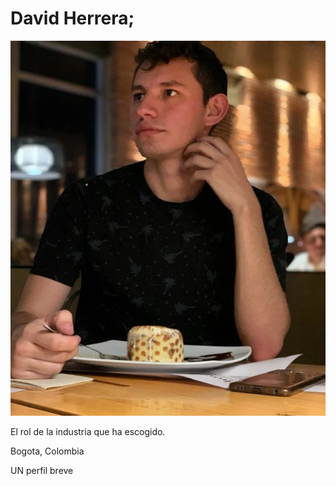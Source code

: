 <h1> David Herrera; </h1>

<img src="/David herrera/david Herrera.jpg" alt="foto de David Herrera" width="800" height="600" londing="lazy">


<p> El rol de la industria que ha escogido.</p>

<p>Bogota, Colombia</p>

<p> UN perfil breve </p>



